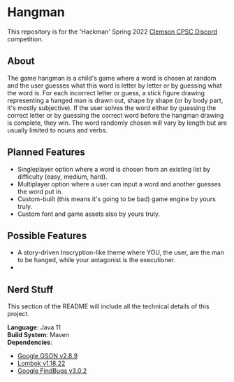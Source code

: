 # Hangman

This repository is for the 'Hackman' Spring 2022 [Clemson CPSC Discord](https://www.discord.gg/clemsoncpsc) competition.

## About

The game hangman is a child's game where a word is chosen at random and the user guesses what this word is letter by letter or by guessing what the word is. 
For each incorrect letter or guess, a stick figure drawing representing a hanged man is drawn out, shape by shape (or by body part, it's mostly subjective).
If the user solves the word either by guessing the correct letter or by guessing the correct word before the hangman drawing is complete, they win. 
The word randomly chosen will vary by length but are usually limited to nouns and verbs.

## Planned Features

- Singleplayer option where a word is chosen from an existing list by difficulty (easy, medium, hard).
- Multiplayer option where a user can input a word and another guesses the word put in.
- Custom-built (this means it's going to be bad) game engine by yours truly.
- Custom font and game assets also by yours truly.

## Possible Features

- A story-driven Inscryption-like theme where YOU, the user, are the man to be hanged, while your antagonist is the executioner.
- 

## Nerd Stuff

This section of the README will include all the technical details of this project.

**Language**: Java 11 
<br />
**Build System**: Maven
<br />
**Dependencies**:

- [Google GSON v2.8.9](https://github.com/google/gson)
- [Lombok v1.18.22](https://github.com/projectlombok/lombok)
- [Google FindBugs v3.0.2](https://github.com/findbugsproject/findbugs)

